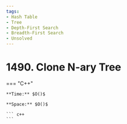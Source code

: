 ```yaml
---
tags:
- Hash Table
- Tree
- Depth-First Search
- Breadth-First Search
- Unsolved
---
```



# 1490. Clone N-ary Tree

=== "C++"

    **Time:** $O()$

    **Space:** $O()$

    ``` c++
    ```